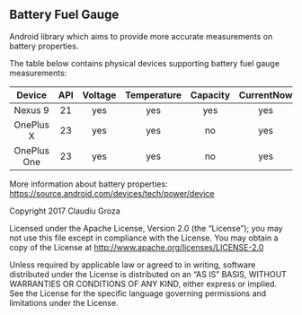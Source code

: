 ## Battery Fuel Gauge

Android library which aims to provide more accurate measurements on battery properties. 

The table below contains physical devices supporting battery fuel gauge measurements:

| Device                  | API | Voltage  | Temperature | Capacity    | CurrentNow  | CurrentAverage | ChargeCounter | EnergyCounter |
|:-----------------------:|:---:|:--------:|:-----------:|:-----------:|:-----------:|:--------------:|:-------------:|:-------------:|
| Nexus 9                 | 21  | yes      | yes         | yes         | yes         | yes            | yes           | yes           |
| OnePlus X               | 23  | yes      | yes         | no          | yes          | no            | no            | no            |
| OnePlus One             | 23  | yes      | yes         | no          | yes          | no            | no            | no            |

More information about battery properties:
https://source.android.com/devices/tech/power/device


Copyright 2017 Claudiu Groza

Licensed under the Apache License, Version 2.0 (the “License”); you may not use this file except in compliance with the License. You may obtain a copy of the License at
http://www.apache.org/licenses/LICENSE-2.0

Unless required by applicable law or agreed to in writing, software distributed under the License is distributed on an “AS IS” BASIS, WITHOUT WARRANTIES OR CONDITIONS OF ANY KIND, either express or implied. See the License for the specific language governing permissions and limitations under the License.
